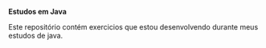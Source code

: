 **Estudos em Java**

Este repositório contém exercicios que estou desenvolvendo durante meus estudos de java.

